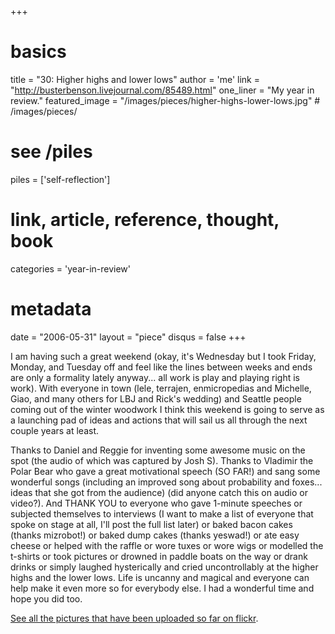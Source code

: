 +++
# basics
title     		 = "30: Higher highs and lower lows"
author    		 = 'me'
link      		 = "http://busterbenson.livejournal.com/85489.html"
one_liner 		 = "My year in review."
featured_image = "/images/pieces/higher-highs-lower-lows.jpg" # /images/pieces/

# see /piles
piles     		 = ['self-reflection']

# link, article, reference, thought, book
categories  	 = 'year-in-review' 

# metadata
date      		 = "2006-05-31"
layout    		 = "piece"
disqus    		 = false
+++

I am having such a great weekend (okay, it's Wednesday but I took Friday, Monday, and Tuesday off and feel like the lines between weeks and ends are only a formality lately anyway... all work is play and playing right is work). With everyone in town (lele, terrajen, enmicropedias and Michelle, Giao, and many others for LBJ and Rick's wedding) and Seattle people coming out of the winter woodwork I think this weekend is going to serve as a launching pad of ideas and actions that will sail us all through the next couple years at least.

Thanks to Daniel and Reggie for inventing some awesome music on the spot (the audio of which was captured by Josh S). Thanks to Vladimir the Polar Bear who gave a great motivational speech (SO FAR!) and sang some wonderful songs (including an improved song about probability and foxes... ideas that she got from the audience) (did anyone catch this on audio or video?). And THANK YOU to everyone who gave 1-minute speeches or subjected themselves to interviews (I want to make a list of everyone that spoke on stage at all, I'll post the full list later) or baked bacon cakes (thanks mizrobot!) or baked dump cakes (thanks yeswad!) or ate easy cheese or helped with the raffle or wore tuxes or wore wigs or modelled the t-shirts or took pictures or drowned in paddle boats on the way or drank drinks or simply laughed hysterically and cried uncontrollably at the higher highs and the lower lows. Life is uncanny and magical and everyone can help make it even more so for everybody else. I had a wonderful time and hope you did too.

[See all the pictures that have been uploaded so far on flickr](https://www.flickr.com/photos/tags/erikbenson30/).